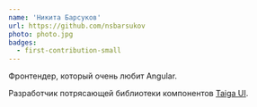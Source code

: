 ```yaml
---
name: 'Никита Барсуков'
url: https://github.com/nsbarsukov
photo: photo.jpg
badges:
  - first-contribution-small
---
```


Фронтендер, который очень любит Angular.

Разработчик потрясающей библиотеки компонентов [Taiga UI](https://taiga-ui.dev).
